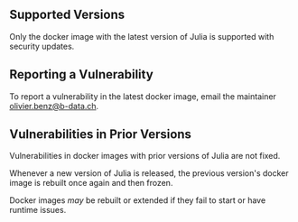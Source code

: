 ## Supported Versions

Only the docker image with the latest version of Julia is supported with
security updates.

## Reporting a Vulnerability

To report a vulnerability in the latest docker image, email the maintainer
olivier.benz@b-data.ch.

## Vulnerabilities in Prior Versions

Vulnerabilities in docker images with prior versions of Julia are not fixed.

Whenever a new version of Julia is released, the previous version's docker image
is rebuilt once again and then frozen.

Docker images *may* be rebuilt or extended if they fail to start or have runtime
issues.
